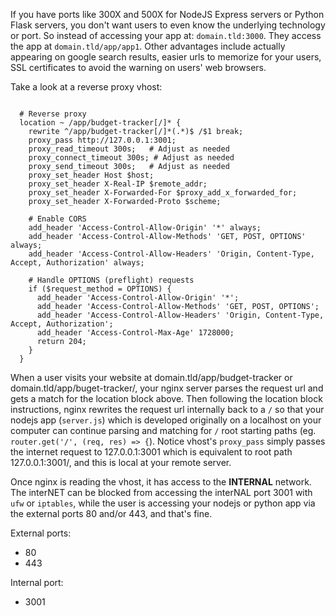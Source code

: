 If you have ports like 300X and 500X for NodeJS Express servers or Python Flask servers, you don't want users to even know the underlying technology or port. So instead of accessing your app at: `domain.tld:3000`. They access the app at `domain.tld/app/app1`. Other advantages include actually appearing on google search results, easier urls to memorize for your users, SSL certificates to avoid the warning on users' web browsers.

Take a look at a reverse proxy vhost:
```

  # Reverse proxy
  location ~ /app/budget-tracker[/]* {
    rewrite ^/app/budget-tracker[/]*(.*)$ /$1 break;
    proxy_pass http://127.0.0.1:3001;
    proxy_read_timeout 300s;   # Adjust as needed
    proxy_connect_timeout 300s; # Adjust as needed
    proxy_send_timeout 300s;   # Adjust as needed
    proxy_set_header Host $host;
    proxy_set_header X-Real-IP $remote_addr;
    proxy_set_header X-Forwarded-For $proxy_add_x_forwarded_for;
    proxy_set_header X-Forwarded-Proto $scheme;

    # Enable CORS
    add_header 'Access-Control-Allow-Origin' '*' always;
    add_header 'Access-Control-Allow-Methods' 'GET, POST, OPTIONS' always;
    add_header 'Access-Control-Allow-Headers' 'Origin, Content-Type, Accept, Authorization' always;
    
    # Handle OPTIONS (preflight) requests
    if ($request_method = OPTIONS) {
      add_header 'Access-Control-Allow-Origin' '*';
      add_header 'Access-Control-Allow-Methods' 'GET, POST, OPTIONS';
      add_header 'Access-Control-Allow-Headers' 'Origin, Content-Type, Accept, Authorization';
      add_header 'Access-Control-Max-Age' 1728000;
      return 204;
    }
  }
```

When a user visits your website at domain.tld/app/budget-tracker or domain.tld/app/buget-tracker/, your nginx server parses the request url and gets a match for the location block above. Then  following the location block instructions, nginx rewrites the request url internally back to a `/` so that your nodejs app (`server.js`) which is developed originally on a localhost on your computer can continue parsing and matching for `/` root starting paths (eg. `router.get('/', (req, res) => {`). Notice vhost's `proxy_pass` simply passes the internet request to 127.0.0.1:3001 which is equivalent to root path 127.0.0.1:3001/, and this is local at your remote server. 

Once nginx is reading the vhost, it has access to the **INTERNAL** network. The interNET can be blocked from accessing the interNAL port 3001 with `ufw` or `iptables`, while the user is accessing your nodejs or python app via the external ports 80 and/or 443, and that's fine.

External ports:
- 80
- 443

Internal port:
- 3001